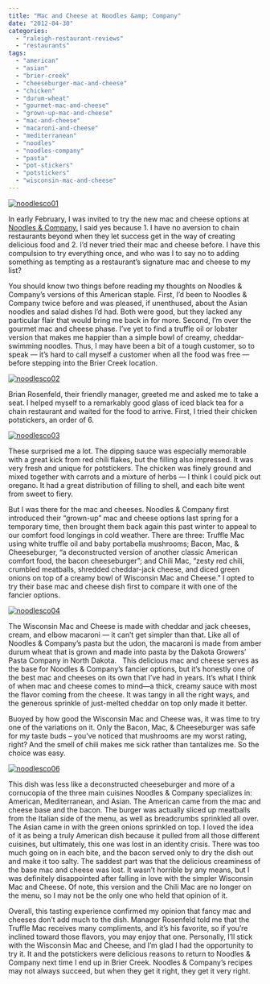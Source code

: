 ```yaml
---
title: "Mac and Cheese at Noodles &amp; Company"
date: "2012-04-30"
categories: 
  - "raleigh-restaurant-reviews"
  - "restaurants"
tags: 
  - "american"
  - "asian"
  - "brier-creek"
  - "cheeseburger-mac-and-cheese"
  - "chicken"
  - "durum-wheat"
  - "gourmet-mac-and-cheese"
  - "grown-up-mac-and-cheese"
  - "mac-and-cheese"
  - "macaroni-and-cheese"
  - "mediterranean"
  - "noodles"
  - "noodles-company"
  - "pasta"
  - "pot-stickers"
  - "potstickers"
  - "wisconsin-mac-and-cheese"
---
```


[![](http://s3.amazonaws.com/thegourmez-wpmedia/2012/04/noodlesco01.jpg "noodlesco01")](http://s3.amazonaws.com/thegourmez-wpmedia/2012/04/noodlesco01.jpg)

In early February, I was invited to try the new mac and cheese options at [Noodles & Company.](http://www.noodles.com/ "Noodles & Company") I said yes because 1. I have no aversion to chain restaurants beyond when they let success get in the way of creating delicious food and 2. I’d never tried their mac and cheese before. I have this compulsion to try everything once, and who was I to say no to adding something as tempting as a restaurant’s signature mac and cheese to my list?

You should know two things before reading my thoughts on Noodles & Company’s versions of this American staple. First, I’d been to Noodles & Company twice before and was pleased, if unenthused, about the Asian noodles and salad dishes I’d had. Both were good, but they lacked any particular flair that would bring me back in for more. Second, I’m over the gourmet mac and cheese phase. I’ve yet to find a truffle oil or lobster version that makes me happier than a simple bowl of creamy, cheddar-swimming noodles. Thus, I may have been a bit of a tough customer, so to speak — it’s hard to call myself a customer when all the food was free — before stepping into the Brier Creek location.

[![](http://s3.amazonaws.com/thegourmez-wpmedia/2012/04/noodlesco02.jpg "noodlesco02")](http://s3.amazonaws.com/thegourmez-wpmedia/2012/04/noodlesco02.jpg)

Brian Rosenfeld, their friendly manager, greeted me and asked me to take a seat. I helped myself to a remarkably good glass of iced black tea for a chain restaurant and waited for the food to arrive. First, I tried their chicken potstickers, an order of 6.

[![](http://s3.amazonaws.com/thegourmez-wpmedia/2012/04/noodlesco03.jpg "noodlesco03")](http://s3.amazonaws.com/thegourmez-wpmedia/2012/04/noodlesco03.jpg)

These surprised me a lot. The dipping sauce was especially memorable with a great kick from red chili flakes, but the filling also impressed. It was very fresh and unique for potstickers. The chicken was finely ground and mixed together with carrots and a mixture of herbs — I think I could pick out oregano. It had a great distribution of filling to shell, and each bite went from sweet to fiery.

But I was there for the mac and cheeses. Noodles & Company first introduced their “grown-up” mac and cheese options last spring for a temporary time, then brought them back again this past winter to appeal to our comfort food longings in cold weather. There are three: Truffle Mac using white truffle oil and baby portabella mushrooms; Bacon, Mac, & Cheeseburger, “a deconstructed version of another classic American comfort food, the bacon cheeseburger”; and Chili Mac, “zesty red chili, crumbled meatballs, shredded cheddar-jack cheese, and diced green onions on top of a creamy bowl of Wisconsin Mac and Cheese.” I opted to try their base mac and cheese dish first to compare it with one of the fancier options.

[![](http://s3.amazonaws.com/thegourmez-wpmedia/2012/04/noodlesco04.jpg "noodlesco04")](http://s3.amazonaws.com/thegourmez-wpmedia/2012/04/noodlesco04.jpg)

The Wisconsin Mac and Cheese is made with cheddar and jack cheeses, cream, and elbow macaroni — it can’t get simpler than that. Like all of Noodles & Company’s pasta but the udon, the macaroni is made from amber durum wheat that is grown and made into pasta by the Dakota Growers’ Pasta Company in North Dakota.   This delicious mac and cheese serves as the base for Noodles & Company’s fancier options, but it’s honestly one of the best mac and cheeses on its own that I’ve had in years. It’s what I think of when mac and cheese comes to mind—a thick, creamy sauce with most the flavor coming from the cheese. It was tangy in all the right ways, and the generous sprinkle of just-melted cheddar on top only made it better.

Buoyed by how good the Wisconsin Mac and Cheese was, it was time to try one of the variations on it. Only the Bacon, Mac, & Cheeseburger was safe for my taste buds – you’ve noticed that mushrooms are my worst rating, right? And the smell of chili makes me sick rather than tantalizes me. So the choice was easy.

[![](http://s3.amazonaws.com/thegourmez-wpmedia/2012/04/noodlesco06.jpg "noodlesco06")](http://s3.amazonaws.com/thegourmez-wpmedia/2012/04/noodlesco06.jpg)

This dish was less like a deconstructed cheeseburger and more of a cornucopia of the three main cuisines Noodles & Company specializes in: American, Mediterranean, and Asian. The American came from the mac and cheese base and the bacon. The burger was actually sliced up meatballs from the Italian side of the menu, as well as breadcrumbs sprinkled all over. The Asian came in with the green onions sprinkled on top. I loved the idea of it as being a truly American dish because it pulled from all those different cuisines, but ultimately, this one was lost in an identity crisis. There was too much going on in each bite, and the bacon served only to dry the dish out and make it too salty. The saddest part was that the delicious creaminess of the base mac and cheese was lost. It wasn’t horrible by any means, but I was definitely disappointed after falling in love with the simpler Wisconsin Mac and Cheese. Of note, this version and the Chili Mac are no longer on the menu, so I may not be the only one who held that opinion of it.

Overall, this tasting experience confirmed my opinion that fancy mac and cheeses don’t add much to the dish. Manager Rosenfeld told me that the Truffle Mac receives many compliments, and it’s his favorite, so if you’re inclined toward those flavors, you may enjoy that one. Personally, I’ll stick with the Wisconsin Mac and Cheese, and I’m glad I had the opportunity to try it. It and the potstickers were delicious reasons to return to Noodles & Company next time I end up in Brier Creek. Noodles & Company’s recipes may not always succeed, but when they get it right, they get it very right.
